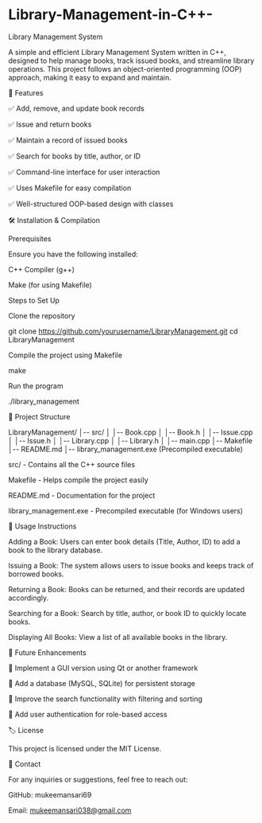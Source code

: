 # Library-Management-in-C++-

Library Management System


A simple and efficient Library Management System written in C++, designed to help manage books, track issued books, and streamline library operations. This project follows an object-oriented programming (OOP) approach, making it easy to expand and maintain.


📌 Features

✅ Add, remove, and update book records

✅ Issue and return books

✅ Maintain a record of issued books

✅ Search for books by title, author, or ID

✅ Command-line interface for user interaction

✅ Uses Makefile for easy compilation

✅ Well-structured OOP-based design with classes



🛠️ Installation & Compilation



Prerequisites


Ensure you have the following installed:

C++ Compiler (g++)

Make (for using Makefile)

Steps to Set Up


Clone the repository

git clone https://github.com/yourusername/LibraryManagement.git
cd LibraryManagement

Compile the project using Makefile

make

Run the program

./library_management


📂 Project Structure

LibraryManagement/
│-- src/
│   │-- Book.cpp
│   │-- Book.h
│   │-- Issue.cpp
│   │-- Issue.h
│   │-- Library.cpp
│   │-- Library.h
│   │-- main.cpp
│-- Makefile
│-- README.md
│-- library_management.exe (Precompiled executable)

src/ - Contains all the C++ source files

Makefile - Helps compile the project easily

README.md - Documentation for the project

library_management.exe - Precompiled executable (for Windows users)


📝 Usage Instructions


Adding a Book: Users can enter book details (Title, Author, ID) to add a book to the library database.

Issuing a Book: The system allows users to issue books and keeps track of borrowed books.

Returning a Book: Books can be returned, and their records are updated accordingly.

Searching for a Book: Search by title, author, or book ID to quickly locate books.

Displaying All Books: View a list of all available books in the library.


🚀 Future Enhancements


🔹 Implement a GUI version using Qt or another framework

🔹 Add a database (MySQL, SQLite) for persistent storage

🔹 Improve the search functionality with filtering and sorting

🔹 Add user authentication for role-based access


🏷️ License

This project is licensed under the MIT License.

📧 Contact

For any inquiries or suggestions, feel free to reach out:

GitHub: mukeemansari69

Email: mukeemansari038@gmail.com
